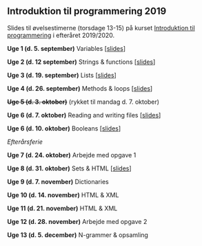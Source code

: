 ## Introduktion til programmering 2019

Slides til øvelsestimerne (torsdage 13-15) på kurset [Introduktion til programmering](https://kurser.ku.dk/course/hlib0007eu/2019-2020) i efteråret 2019/2020.

__Uge 1 (d. 5. september)__ Variables \[[slides](/slides/week01.html)\]

__Uge 2 (d. 12 september)__ Strings & functions \[[slides](/slides/week02.html)\]

__Uge 3 (d. 19. september)__ Lists \[[slides](/slides/week03.html)\]

__Uge 4 (d. 26. september)__ Methods & loops \[[slides](/slides/week04.html)\]

~~__Uge 5 (d. 3. oktober)__~~ (rykket til mandag d. 7. oktober)

__Uge 6 (d. 7. oktober)__ Reading and writing files \[[slides](/slides/week05.html)\]

__Uge 6 (d. 10. oktober)__ Booleans \[[slides](/slides/week06.html)\]

_Efterårsferie_

__Uge 7 (d. 24. oktober)__ Arbejde med opgave 1

__Uge 8 (d. 31. oktober)__ Sets & HTML \[[slides](/slides/week08.html)\]

__Uge 9 (d. 7. november)__ Dictionaries <!-- \[[slides](/slides/week09.html)\] -->

__Uge 10 (d. 14. november)__ HTML & XML <!-- \[[slides](/slides/week10.html)\] -->

__Uge 11 (d. 21. november)__ HTML & XML <!-- \[[slides](/slides/week11.html)\] -->

__Uge 12 (d. 28. november)__ Arbejde med opgave 2

__Uge 13 (d. 5. december)__ N-grammer & opsamling <!-- \[[slides](/slides/week13.html)\] -->